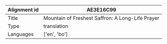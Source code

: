 |Alignment id | AE3E16C99
| --- | --- 
|Title | Mountain of Freshest Saffron: A Long-Life Prayer 
|Type | translation
|Languages | ['en', 'bo']